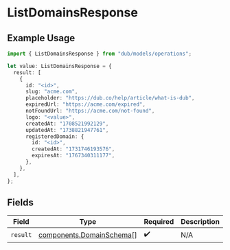 # ListDomainsResponse

## Example Usage

```typescript
import { ListDomainsResponse } from "dub/models/operations";

let value: ListDomainsResponse = {
  result: [
    {
      id: "<id>",
      slug: "acme.com",
      placeholder: "https://dub.co/help/article/what-is-dub",
      expiredUrl: "https://acme.com/expired",
      notFoundUrl: "https://acme.com/not-found",
      logo: "<value>",
      createdAt: "1708521992129",
      updatedAt: "1738821947761",
      registeredDomain: {
        id: "<id>",
        createdAt: "1731746193576",
        expiresAt: "1767340311177",
      },
    },
  ],
};
```

## Fields

| Field                                                                | Type                                                                 | Required                                                             | Description                                                          |
| -------------------------------------------------------------------- | -------------------------------------------------------------------- | -------------------------------------------------------------------- | -------------------------------------------------------------------- |
| `result`                                                             | [components.DomainSchema](../../models/components/domainschema.md)[] | :heavy_check_mark:                                                   | N/A                                                                  |